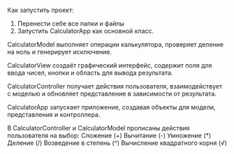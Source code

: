 Как запустить проект:
1. Перенести себе все папки и файлы
2. Запустить CalculatorApp как основной класс.

CalculatorModel выполняет операции калькулятора, проверяет деление на ноль и генерирует исключение.

CalculatorView создаёт графический интерфейс, содержит поля для ввода чисел, кнопки и область для вывода результата.

CalculatorController получает действия пользователя, взаимодействует с моделью и обновляет представление в зависимости от результата.

CalculatorApp запускает приложение, создавая объекты для модели, представления и контроллера.


В CalculatorController и CalculatorModel прописаны действия пользователя на выбор:
Сложение (+)
Вычитание (-)
Умножение (*)
Деление (/)
Возведение в степень (^)
Вычисление квадратного корня (√)

